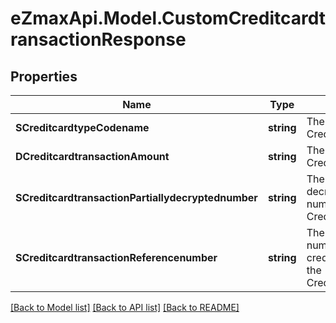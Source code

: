 
# eZmaxApi.Model.CustomCreditcardtransactionResponse

## Properties

Name | Type | Description | Notes
------------ | ------------- | ------------- | -------------
**SCreditcardtypeCodename** | **string** | The codename of the Creditcardtype | 
**DCreditcardtransactionAmount** | **string** | The amount of the Creditcardtransaction | 
**SCreditcardtransactionPartiallydecryptednumber** | **string** | The partially decrypted credit card number used in the Creditcardtransaction | 
**SCreditcardtransactionReferencenumber** | **string** | The reference number on the creditcard service for the Creditcardtransaction | 

[[Back to Model list]](../README.md#documentation-for-models)
[[Back to API list]](../README.md#documentation-for-api-endpoints)
[[Back to README]](../README.md)

